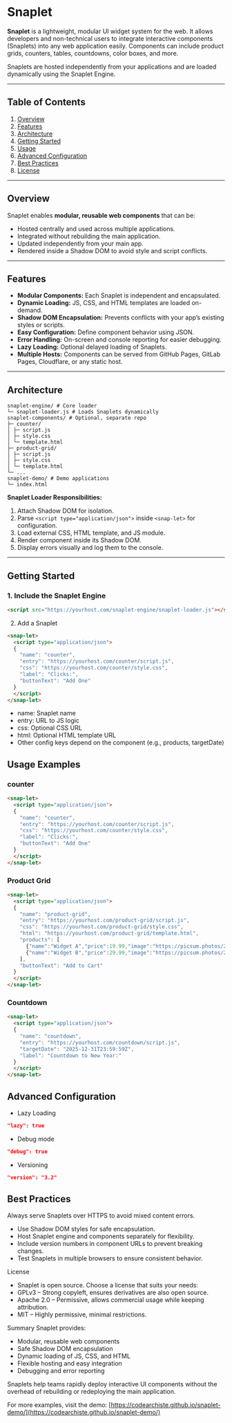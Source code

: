 # Snaplet

**Snaplet** is a lightweight, modular UI widget system for the web. It allows developers and non-technical users to integrate interactive components (Snaplets) into any web application easily. Components can include product grids, counters, tables, countdowns, color boxes, and more.

Snaplets are hosted independently from your applications and are loaded dynamically using the Snaplet Engine.

---

## Table of Contents

1. [Overview](#overview)
2. [Features](#features)
3. [Architecture](#architecture)
4. [Getting Started](#getting-started)
5. [Usage](#usage)
6. [Advanced Configuration](#advanced-configuration)
7. [Best Practices](#best-practices)
8. [License](#license)

---

## Overview

Snaplet enables **modular, reusable web components** that can be:

- Hosted centrally and used across multiple applications.
- Integrated without rebuilding the main application.
- Updated independently from your main app.
- Rendered inside a Shadow DOM to avoid style and script conflicts.

---

## Features

- **Modular Components:** Each Snaplet is independent and encapsulated.
- **Dynamic Loading:** JS, CSS, and HTML templates are loaded on-demand.
- **Shadow DOM Encapsulation:** Prevents conflicts with your app’s existing styles or scripts.
- **Easy Configuration:** Define component behavior using JSON.
- **Error Handling:** On-screen and console reporting for easier debugging.
- **Lazy Loading:** Optional delayed loading of Snaplets.
- **Multiple Hosts:** Components can be served from GitHub Pages, GitLab Pages, Cloudflare, or any static host.

---

## Architecture
```
snaplet-engine/ # Core loader
└─ snaplet-loader.js # Loads Snaplets dynamically
snaplet-components/ # Optional, separate repo
├─ counter/
│ ├─ script.js
│ ├─ style.css
│ └─ template.html
├─ product-grid/
│ ├─ script.js
│ ├─ style.css
│ └─ template.html
└─ ...
snaplet-demo/ # Demo applications
└─ index.html
```


**Snaplet Loader Responsibilities:**

1. Attach Shadow DOM for isolation.
2. Parse `<script type="application/json">` inside `<snap-let>` for configuration.
3. Load external CSS, HTML template, and JS module.
4. Render component inside its Shadow DOM.
5. Display errors visually and log them to the console.

---

## Getting Started

### 1. Include the Snaplet Engine

```html
<script src="https://yourhost.com/snaplet-engine/snaplet-loader.js"></script>
```

2. Add a Snaplet
```html
<snap-let>
  <script type="application/json">
  {
    "name": "counter",
    "entry": "https://yourhost.com/counter/script.js",
    "css": "https://yourhost.com/counter/style.css",
    "label": "Clicks:",
    "buttonText": "Add One"
  }
  </script>
</snap-let>

```
- name: Snaplet name
- entry: URL to JS logic
- css: Optional CSS URL
- html: Optional HTML template URL
- Other config keys depend on the component (e.g., products, targetDate)


## Usage Examples
### counter
```html
<snap-let>
  <script type="application/json">
  {
    "name": "counter",
    "entry": "https://yourhost.com/counter/script.js",
    "css": "https://yourhost.com/counter/style.css",
    "label": "Clicks:",
    "buttonText": "Add One"
  }
  </script>
</snap-let>

```

### Product Grid
```html
<snap-let>
  <script type="application/json">
  {
    "name": "product-grid",
    "entry": "https://yourhost.com/product-grid/script.js",
    "css": "https://yourhost.com/product-grid/style.css",
    "html": "https://yourhost.com/product-grid/template.html",
    "products": [
      {"name":"Widget A","price":19.99,"image":"https://picsum.photos/200?1"},
      {"name":"Widget B","price":29.99,"image":"https://picsum.photos/200?2"}
    ],
    "buttonText": "Add to Cart"
  }
  </script>
</snap-let>

```




### Countdown
```html
<snap-let>
  <script type="application/json">
  {
    "name": "countdown",
    "entry": "https://yourhost.com/countdown/script.js",
    "targetDate": "2025-12-31T23:59:59Z",
    "label": "Countdown to New Year:"
  }
  </script>
</snap-let>

```


## Advanced Configuration
- Lazy Loading
```json
"lazy": true
```

- Debug mode
```json
"debug": true
```


- Versioning
```json
"version": "3.2"
```



## Best Practices
Always serve Snaplets over HTTPS to avoid mixed content errors.
- Use Shadow DOM styles for safe encapsulation.
- Host Snaplet engine and components separately for flexibility.
- Include version numbers in component URLs to prevent breaking changes.
- Test Snaplets in multiple browsers to ensure consistent behavior.

License
- Snaplet is open source. Choose a license that suits your needs:
- GPLv3 – Strong copyleft, ensures derivatives are also open source.
- Apache 2.0 – Permissive, allows commercial usage while keeping attribution.
- MIT – Highly permissive, minimal restrictions.

Summary
Snaplet provides:
- Modular, reusable web components
- Safe Shadow DOM encapsulation
- Dynamic loading of JS, CSS, and HTML
- Flexible hosting and easy integration
- Debugging and error reporting

Snaplets help teams rapidly deploy interactive UI components without the overhead of rebuilding or redeploying the main application.


For more examples, visit the demo: [https://codearchiste.github.io/snaplet-demo/](https://codearchiste.github.io/snaplet-demo/)


